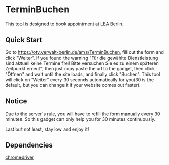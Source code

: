 # TerminBuchen
This tool is designed to book appointment at LEA Berlin.

## Quick Start
Go to https://otv.verwalt-berlin.de/ams/TerminBuchen, fill out the form and click "Weiter". If you found the warning "Für die gewählte Dienstleistung sind aktuell keine Termine frei! Bitte versuchen Sie es zu einem späteren Zeitpunkt erneut", then just copy paste the url to the gadget, then click "Öffnen" and wait until the site loads, and finally click "Buchen". This tool will click on "Weiter" every 30 seconds automatically for you(30 is the default, but you can change it if your website comes out faster).

## Notice
Due to the server's rule, you will have to refill the form manually every 30 minutes. So this gadget can only help you for 30 minutes continuously.

Last but not least, stay low and enjoy it!

## Dependencies
[chromedriver](https://chromedriver.chromium.org/downloads)
